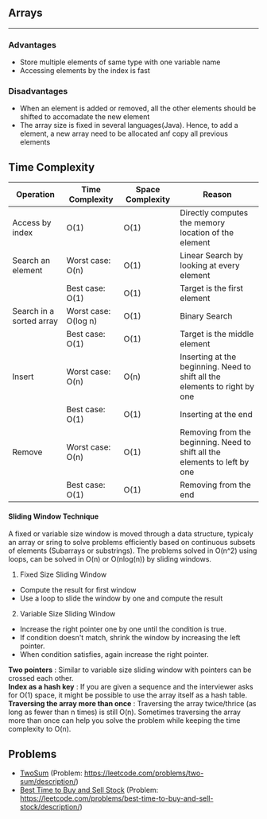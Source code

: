 ## Arrays
---
### Advantages
- Store multiple elements of same type with one variable name
- Accessing elements by the index is fast

### Disadvantages
- When an element is added or removed, all the other elements should be shifted to accomadate the new element
- The array size is fixed in several languages(Java). Hence, to add a element, a new array need to be allocated anf copy all previous elements

## Time Complexity

| Operation                | Time Complexity      | Space Complexity | Reason                                                                     |
|--------------------------|----------------------|------------------|----------------------------------------------------------------------------|
| Access by index          | O(1)                 | O(1)             | Directly computes the memory location of the element                       |
| Search an element        | Worst case: O(n)     | O(1)             | Linear Search by looking at every element                                  |
|                          | Best case:  O(1)     | O(1)             | Target is the first element                                                | 
| Search in a sorted array | Worst case: O(log n) | O(1)             | Binary Search                                                              |
|                          | Best case:  O(1)     | O(1)             | Target is the middle element                                               | 
| Insert                   | Worst case: O(n)     | O(n)             | Inserting at the beginning. Need to shift all the elements to right by one |
|                          | Best case:  O(1)     | O(1)             | Inserting at the end                                                       |
| Remove                   | Worst case: O(n)     | O(1)             | Removing from the beginning. Need to shift all the elements to left by one |
|                          | Best case:  O(1)     | O(1)             | Removing from the end                                                      |

#### Sliding Window Technique

A fixed or variable size window is moved through a data structure, typicaly an array or sring to solve problems efficiently based on continuous subsets of elements (Subarrays or substrings).
The problems solved in O(n^2) using loops, can be solved in O(n) or O(nlog(n)) by sliding windows.

1) Fixed Size Sliding Window
  - Compute the result for first window
  - Use a loop to slide the window by one and compute the result
2) Variable Size Sliding Window
  - Increase the right pointer one by one until the condition is true.
  - If condition doesn't match, shrink the window by increasing the left pointer.
  - When condition satisfies, again increase the right pointer.

**Two pointers** : Similar to variable size sliding window with pointers can be crossed each other.   
**Index as a hash key** : If you are given a sequence and the interviewer asks for O(1) space, it might be possible to use the array itself as a hash table.  
**Traversing the array more than once** : Traversing the array twice/thrice (as long as fewer than n times) is still O(n). Sometimes traversing the array more than once can help you solve the problem while keeping the time complexity to O(n). 

## Problems
- [TwoSum](TwoSum.java) (Problem: https://leetcode.com/problems/two-sum/description/)
- [Best Time to Buy and Sell Stock](maxProfit.java) (Problem: https://leetcode.com/problems/best-time-to-buy-and-sell-stock/description/)